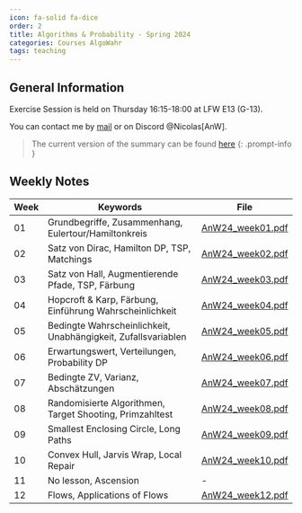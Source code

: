 ```yaml
---
icon: fa-solid fa-dice
order: 2
title: Algorithms & Probability - Spring 2024
categories: Courses AlgoWahr
tags: teaching
---
```


## General Information

Exercise Session is held on Thursday 16:15-18:00 at LFW E13 (G-13).

You can contact me by [mail](mailto:nwehrl@student.ethz.ch) or on Discord @Nicolas[AnW].

> The current version of the summary can be found [here](..\assets\documents\summaries\AnW23_PVW_final.pdf)
{: .prompt-info }

## Weekly Notes

| Week | Keywords                                                        | File                                                            |
| ---- | --------------------------------------------------------------- | --------------------------------------------------------------- |
| 01   | Grundbegriffe, Zusammenhang, Eulertour/Hamiltonkreis  | [AnW24_week01.pdf](..\assets\documents\AlgoWahr\AnW24_week01.pdf) |
| 02   | Satz von Dirac, Hamilton DP, TSP, Matchings | [AnW24_week02.pdf](..\assets\documents\AlgoWahr\AnW24_week02.pdf) |
| 03   | Satz von Hall, Augmentierende Pfade, TSP, Färbung | [AnW24_week03.pdf](..\assets\documents\AlgoWahr\AnW24_week03.pdf) |
| 04   | Hopcroft & Karp, Färbung, Einführung Wahrscheinlichkeit | [AnW24_week04.pdf](..\assets\documents\AlgoWahr\AnW24_week04.pdf) |
| 05   | Bedingte Wahrscheinlichkeit, Unabhängigkeit, Zufallsvariablen | [AnW24_week05.pdf](..\assets\documents\AlgoWahr\AnW24_week05.pdf) |
| 06   | Erwartungswert, Verteilungen, Probability DP | [AnW24_week06.pdf](..\assets\documents\AlgoWahr\AnW24_week06.pdf) | 
| 07   | Bedingte ZV, Varianz, Abschätzungen | [AnW24_week07.pdf](..\assets\documents\AlgoWahr\AnW24_week07.pdf) |
| 08   | Randomisierte Algorithmen, Target Shooting, Primzahltest | [AnW24_week08.pdf](..\assets\documents\AlgoWahr\AnW24_week08.pdf) |
| 09   | Smallest Enclosing Circle, Long Paths | [AnW24_week09.pdf](..\assets\documents\AlgoWahr\AnW24_week09.pdf) |
| 10   | Convex Hull, Jarvis Wrap, Local Repair | [AnW24_week10.pdf](..\assets\documents\AlgoWahr\AnW24_week10.pdf)|
| 11   | No lesson, Ascension | - |
| 12   | Flows, Applications of Flows | [AnW24_week12.pdf](..\assets\documents\AlgoWahr\AnW24_week12.pdf) |
